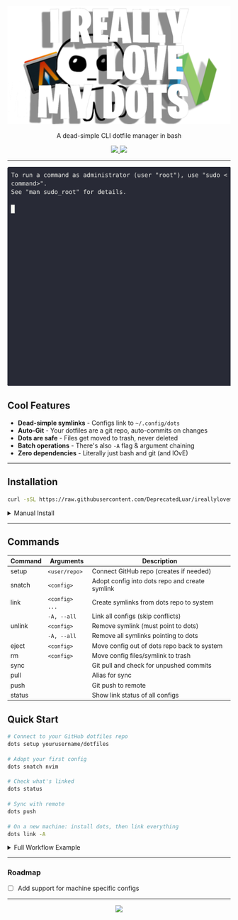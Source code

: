 <p align="center">
  <img src="other/assets/ireallylovemydotslogo.png" width="600"/>
</p>

<p align=center> A dead-simple CLI dotfile manager in bash</p>

<p align="center">
  <a href="https://github.com/DeprecatedLuar/ireallylovemydots/stargazers">
    <img src="https://img.shields.io/github/stars/DeprecatedLuar/ireallylovemydots?style=for-the-badge&logo=github&color=1f6feb&logoColor=white&labelColor=black"/>
  </a>
  <a href="https://github.com/DeprecatedLuar/ireallylovemydots/blob/main/LICENSE">
    <img src="https://img.shields.io/github/license/DeprecatedLuar/ireallylovemydots?style=for-the-badge&color=green&labelColor=black"/>
  </a>

---

<p align="center">
  <img src="other/assets/dots.gif" width="700"/>
</p>

## Cool Features

- **Dead-simple symlinks** - Configs link to `~/.config/dots` 
- **Auto-Git** - Your dotfiles are a git repo, auto-commits on changes
- **Dots are safe** - Files get moved to trash, never deleted
- **Batch operations** - There's also `-A` flag & argument chaining
- **Zero dependencies** - Literally just bash and git (and lOvE)

---

## Installation

```bash
curl -sSL https://raw.githubusercontent.com/DeprecatedLuar/ireallylovemydots/main/install.sh | bash
```

<details>
<summary>Manual Install</summary>

```bash
git clone https://github.com/DeprecatedLuar/ireallylovemydots.git
cd ireallylovemydots
./install.sh
```

</details>

---


## Commands

| Command | Arguments         | Description                                      |
|---------|-------------------|--------------------------------------------------|
| setup   | `<user/repo>`     | Connect GitHub repo (creates if needed)          |
| snatch  | `<config>`        | Adopt config into dots repo and create symlink   |
| link    | `<config> ...`    | Create symlinks from dots repo to system         |
|         | `-A, --all`       | Link all configs (skip conflicts)                |
| unlink  | `<config>`        | Remove symlink (must point to dots)              |
|         | `-A, --all`       | Remove all symlinks pointing to dots             |
| eject   | `<config>`        | Move config out of dots repo back to system      |
| rm      | `<config>`        | Move config files/symlink to trash               |
| sync    |                   | Git pull and check for unpushed commits          |
| pull    |                   | Alias for sync                                   |
| push    |                   | Git push to remote                               |
| status  |                   | Show link status of all configs                  |

## Quick Start

```bash
# Connect to your GitHub dotfiles repo
dots setup yourusername/dotfiles

# Adopt your first config
dots snatch nvim

# Check what's linked
dots status

# Sync with remote
dots push

# On a new machine: install dots, then link everything
dots link -A
```

<details>
<summary>Full Workflow Example</summary>

```bash
# Start managing your configs
dots snatch nvim alacritty tmux

# See what's linked
dots status

# Push to your dotfiles repo
dots push

# On another machine:
# 1. Install irlmdots and run dots sync to clone your repo
# 2. Link all configs
dots link -A

# Stop managing a config (move it back out)
dots eject tmux

# Remove a symlink without moving the config
dots unlink nvim
```

</details> 

---

### Roadmap

- [ ] Add support for machine specific configs                                           




---

<p align="center">
  <a href="https://github.com/DeprecatedLuar/better-curl-saul/issues">
    <img src="https://img.shields.io/badge/Found%20a%20bug%3F-Report%20it!-red?style=for-the-badge&logo=github&logoColor=white&labelColor=black"/>
  </a>

